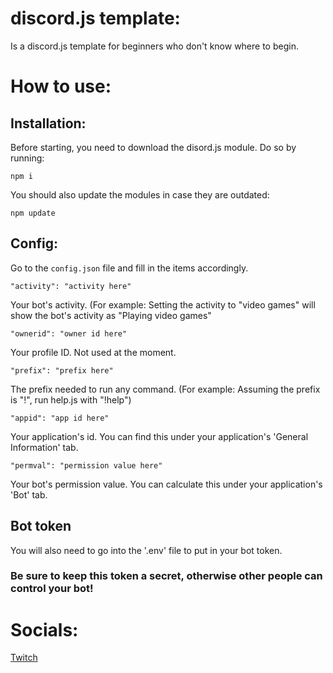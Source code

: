 # discord.js template:
Is a discord.js template for beginners who don't know where to begin.

# How to use:
  ## Installation:
  Before starting, you need to download the disord.js module. Do so by running:  

  ```
  npm i
  ```
  You should also update the modules in case they are outdated:
  ```
  npm update
  ```
  ## Config:
  Go to the `config.json` file and fill in the items accordingly.

  ```
  "activity": "activity here"
  ```

  Your bot's activity. (For example: Setting the activity to "video games" will show the bot's activity as "Playing video games"

  ```
  "ownerid": "owner id here"
  ```

  Your profile ID. Not used at the moment.

  ```
  "prefix": "prefix here"
  ```

  The prefix needed to run any command.
  (For example: Assuming the prefix is "!", run help.js with "!help")
  
  ```
  "appid": "app id here"
  ```

  Your application's id. You can find this under your application's 'General Information' tab.
  
  ```
  "permval": "permission value here"
  ```

  Your bot's permission value. You can calculate this under your application's 'Bot' tab.

  ## Bot token
  You will also need to go into the '.env' file to put in your bot token.
  ### Be sure to keep this token a secret, otherwise other people can control your bot!
# Socials:
  [Twitch][twitch]

[twitch]: https://www.twitch.tv/caffeinated01
